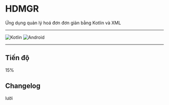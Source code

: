 # HDMGR
Ứng dụng quản lý hoá đơn đơn giản bằng Kotlin và XML

<hr/>

![Kotlin](https://img.shields.io/badge/kotlin-%237F52FF.svg?style=for-the-badge&logo=kotlin&logoColor=white)
![Android](https://img.shields.io/badge/Android-3DDC84?style=for-the-badge&logo=android&logoColor=white)

<hr/>

## Tiến độ
15%
## Changelog
lười
